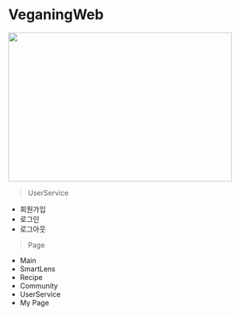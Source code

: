 # VeganingWeb

<img src="C:/work/img/01.png" width="450px" height="300px"></img><br/>

> UserService
- 회원가입
- 로그인
- 로그아웃

> Page
- Main
- SmartLens
- Recipe
- Community
- UserService
- My Page
